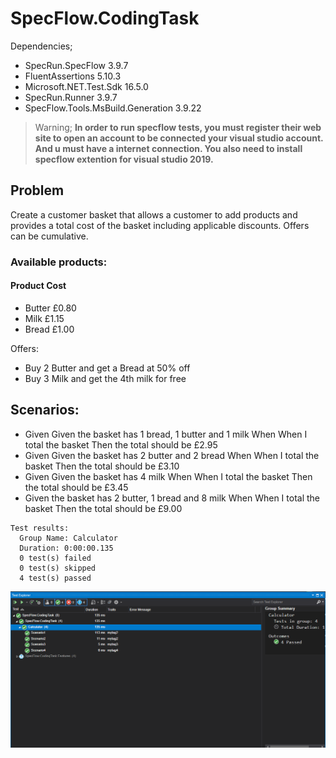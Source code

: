 # SpecFlow.CodingTask

Dependencies;

- SpecRun.SpecFlow 3.9.7
- FluentAssertions 5.10.3
- Microsoft.NET.Test.Sdk 16.5.0
- SpecRun.Runner 3.9.7
- SpecFlow.Tools.MsBuild.Generation 3.9.22

> Warning;  **In order to run specflow tests, you must register their web site to open an account to be connected your visual studio account. And u must have a internet connection. You also need to install specflow extention for visual studio 2019.**

## Problem
Create a customer basket that allows a customer to add products and provides a total cost of the basket including applicable discounts. Offers can be cumulative.

### Available products:

#### Product Cost
- Butter £0.80
- Milk £1.15
- Bread £1.00

Offers:
- Buy 2 Butter and get a Bread at 50% off
- Buy 3 Milk and get the 4th milk for free


## Scenarios:

- Given Given the basket has 1 bread, 1 butter and 1 milk When When I total the basket Then the total should be £2.95
- Given Given the basket has 2 butter and 2 bread When When I total the basket Then the total should be £3.10
- Given Given the basket has 4 milk When When I total the basket Then the total should be £3.45
- Given the basket has 2 butter, 1 bread and 8 milk When When I total the basket Then the total should be £9.00

```
Test results:
  Group Name: Calculator
  Duration: 0:00:00.135
  0 test(s) failed
  0 test(s) skipped
  4 test(s) passed
  ```

![Test Results](/SpecFlow.CodingTask/ResultImg/coding_task_test_resullt.PNG)

